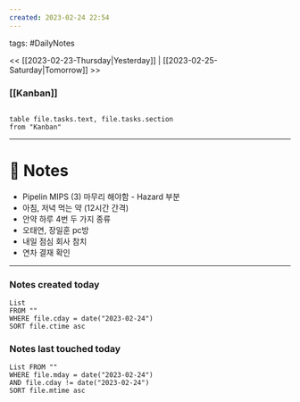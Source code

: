 ```yaml
---
created: 2023-02-24 22:54
---
```

tags: #DailyNotes

<< [[2023-02-23-Thursday|Yesterday]] | [[2023-02-25-Saturday|Tomorrow]] >>

### [[Kanban]]

```dataview

table file.tasks.text, file.tasks.section
from "Kanban"
```

---
# 📝 Notes
-  Pipelin MIPS (3) 마무리 해야함 - Hazard 부분
-  아침, 저녁 먹는 약 (12시간 간격)
-  안약 하루 4번 두 가지 종류
-  오태연, 장일훈 pc방
-  내일 점심 회사 참치
-  연차 결재 확인
---
### Notes created today
```dataview
List 
FROM "" 
WHERE file.cday = date("2023-02-24") 
SORT file.ctime asc
```

### Notes last touched today
```dataview
List FROM ""
WHERE file.mday = date("2023-02-24")
AND file.cday != date("2023-02-24")
SORT file.mtime asc
```
